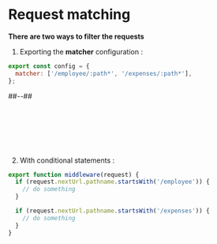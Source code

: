<!-- .slide: class="two-column with-code " -->

# Request matching

**There are two ways to filter the requests** <br/>

1. Exporting the **matcher** configuration :

```js
export const config = {
  matcher: ['/employee/:path*', '/expenses/:path*'],
};
```

##--##

<br/> <br/> <br/> <br/><br/>

2. With conditional statements :

```js
export function middleware(request) {
  if (request.nextUrl.pathname.startsWith('/employee')) {
    // do something
  }

  if (request.nextUrl.pathname.startsWith('/expenses')) {
    // do something
  }
}
```
